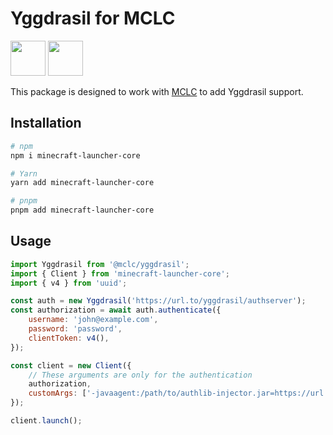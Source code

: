 # Yggdrasil for MCLC

<a href="https://npm.im/@mclc/yggdrasil"><img height="56" src="https://cdn.jsdelivr.net/npm/@intergrav/devins-badges@3/assets/cozy/available/npm_vector.svg"></a>
<a href="https://discordlookup.com/user/684472142804549637"><img height="56" src="https://cdn.jsdelivr.net/npm/@intergrav/devins-badges@3/assets/cozy/social/discord-singular_vector.svg"></a>

This package is designed to work with [MCLC](https://npm.im/minecraft-launcher-core) to add Yggdrasil support.

## Installation

```bash
# npm
npm i minecraft-launcher-core

# Yarn
yarn add minecraft-launcher-core

# pnpm
pnpm add minecraft-launcher-core
```

## Usage

```js
import Yggdrasil from '@mclc/yggdrasil';
import { Client } from 'minecraft-launcher-core';
import { v4 } from 'uuid';

const auth = new Yggdrasil('https://url.to/yggdrasil/authserver');
const authorization = await auth.authenticate({
    username: 'john@example.com',
    password: 'password',
    clientToken: v4(),
});

const client = new Client({
    // These arguments are only for the authentication
    authorization,
    customArgs: ['-javaagent:/path/to/authlib-injector.jar=https://url.to/yggdrasil'],
});

client.launch();
```
